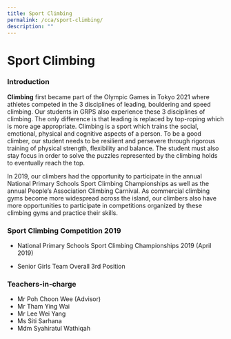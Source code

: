 ```yaml
---
title: Sport Climbing
permalink: /cca/sport-climbing/
description: ""
---
```

# Sport Climbing
### Introduction

**Climbing** first became part of the Olympic Games in Tokyo 2021 where athletes competed in the 3 disciplines of leading, bouldering and speed climbing. Our students in GRPS also experience these 3 disciplines of climbing. The only difference is that leading is replaced by top-roping which is more age appropriate. Climbing is a sport which trains the social, emotional, physical and cognitive aspects of a person. To be a good climber, our student needs to be resilient and persevere through rigorous training of physical strength, flexibility and balance. The student must also stay focus in order to solve the puzzles represented by the climbing holds to eventually reach the top.  

In 2019, our climbers had the opportunity to participate in the annual National Primary Schools Sport Climbing Championships as well as the annual People’s Association Climbing Carnival. As commercial climbing gyms become more widespread across the island, our climbers also have more opportunities to participate in competitions organized by these climbing gyms and practice their skills.

### Sport Climbing Competition 2019

*   National Primary Schools Sport Climbing Championships 2019 (April 2019)

*   Senior Girls Team Overall 3rd Position

### Teachers-in-charge

*   Mr Poh Choon Wee (Advisor)
*   Mr Tham Ying Wai
*   Mr Lee Wei Yang
*   Ms Siti Sarhana
*   Mdm Syahiratul Wathiqah